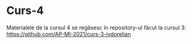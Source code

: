 # Curs-4
Materialele de la cursul 4 se regăsesc în repository-ul făcut la cursul 3: https://github.com/AP-MI-2021/curs-3-ivdorelian
